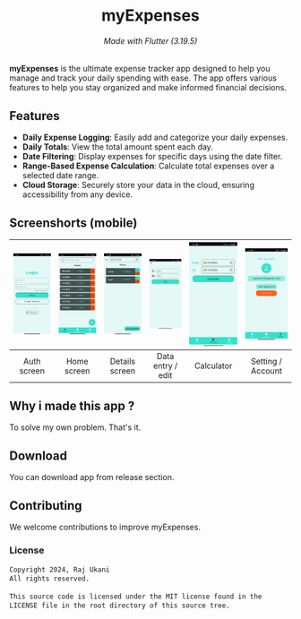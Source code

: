  
<h1 align="center">myExpenses</h1>
<h6 align="center">Made with Flutter (3.19.5)</h6>

**myExpenses** is the ultimate expense tracker app designed to help you manage and track your daily spending with ease. The app offers various features to help you stay organized and make informed financial decisions.

## Features

- **Daily Expense Logging**: Easily add and categorize your daily expenses.
- **Daily Totals**: View the total amount spent each day.
- **Date Filtering**: Display expenses for specific days using the date filter.
- **Range-Based Expense Calculation**: Calculate total expenses over a selected date range.
- **Cloud Storage**: Securely store your data in the cloud, ensuring accessibility from any device.

## Screenshorts (mobile)

| <img src="screenshorts/0.jpg" width="200"/> | <img src="screenshorts/1.jpg" width="200"/> | <img src="screenshorts/2.jpg" width="200"/> | <img src="screenshorts/3.jpg" width="200"/> | <img src="screenshorts/4.jpg" width="200"/> | <img src="screenshorts/5.jpg" width="200"/> |
| :--: | :--: | :--: | :--: | :--: | :--: |
| Auth screen | Home screen | Details screen | Data entry / edit | Calculator | Setting / Account |


## Why i  made this app ?
 To solve my own problem. That's it.
 
## Download
You can download app from release section.
 
## Contributing
 We welcome contributions to improve myExpenses.

### License

    Copyright 2024, Raj Ukani
    All rights reserved.
    
    This source code is licensed under the MIT license found in the
    LICENSE file in the root directory of this source tree.